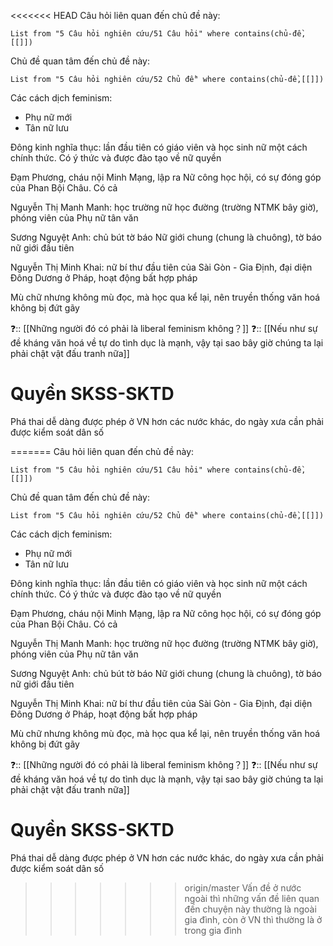<<<<<<< HEAD
Câu hỏi liên quan đến chủ đề này:
```dataview
List from "5 Câu hỏi nghiên cứu/51 Câu hỏi" where contains(chủ-đề,[[]]) 
```

Chủ đề quan tâm đến chủ đề này:
```dataview
List from "5 Câu hỏi nghiên cứu/52 Chủ đề" where contains(chủ-đề,[[]]) 
```
Các cách dịch feminism:
- Phụ nữ mới
- Tân nữ lưu

Đông kinh nghĩa thục: lần đầu tiên có giáo viên và học sinh nữ một cách chính thức. Có ý thức và được đào tạo về nữ quyền

Đạm Phương, cháu nội Minh Mạng, lập ra Nữ công học hội, có sự đóng góp của Phan Bội Châu. Có cả 

Nguyễn Thị Manh Manh: học trường nữ học đường (trường NTMK bây giờ), phóng viên của Phụ nữ tân văn

Sương Nguyệt Anh: chủ bút tờ báo Nữ giới chung (chung là  chuông), tờ báo nữ giới đầu tiên

Nguyễn Thị Minh Khai: nữ bí thư đầu tiên của Sài Gòn - Gia Định, đại diện Đông Dương ở Pháp, hoạt động bất hợp pháp

Mù chữ nhưng không mù đọc, mà học qua kể lại, nên truyền thống văn hoá không bị đứt gãy

❓:: [[Những người đó có phải là liberal feminism không？]]
❓:: [[Nếu như sự đề kháng văn hoá về tự do tình dục là mạnh, vậy tại sao bây giờ chúng ta lại phải chật vật đấu tranh nữa]]

# Quyền SKSS-SKTD 
Phá thai dễ dàng được phép ở VN hơn các nước khác, do ngày xưa cần phải được kiểm soát dân số

=======
Câu hỏi liên quan đến chủ đề này:
```dataview
List from "5 Câu hỏi nghiên cứu/51 Câu hỏi" where contains(chủ-đề,[[]]) 
```

Chủ đề quan tâm đến chủ đề này:
```dataview
List from "5 Câu hỏi nghiên cứu/52 Chủ đề" where contains(chủ-đề,[[]]) 
```
Các cách dịch feminism:
- Phụ nữ mới
- Tân nữ lưu

Đông kinh nghĩa thục: lần đầu tiên có giáo viên và học sinh nữ một cách chính thức. Có ý thức và được đào tạo về nữ quyền

Đạm Phương, cháu nội Minh Mạng, lập ra Nữ công học hội, có sự đóng góp của Phan Bội Châu. Có cả 

Nguyễn Thị Manh Manh: học trường nữ học đường (trường NTMK bây giờ), phóng viên của Phụ nữ tân văn

Sương Nguyệt Anh: chủ bút tờ báo Nữ giới chung (chung là  chuông), tờ báo nữ giới đầu tiên

Nguyễn Thị Minh Khai: nữ bí thư đầu tiên của Sài Gòn - Gia Định, đại diện Đông Dương ở Pháp, hoạt động bất hợp pháp

Mù chữ nhưng không mù đọc, mà học qua kể lại, nên truyền thống văn hoá không bị đứt gãy

❓:: [[Những người đó có phải là liberal feminism không？]]
❓:: [[Nếu như sự đề kháng văn hoá về tự do tình dục là mạnh, vậy tại sao bây giờ chúng ta lại phải chật vật đấu tranh nữa]]

# Quyền SKSS-SKTD 
Phá thai dễ dàng được phép ở VN hơn các nước khác, do ngày xưa cần phải được kiểm soát dân số

>>>>>>> origin/master
Vấn đề ở nước ngoài thì những vấn đề liên quan đến chuyện này thường là ngoài gia đình, còn ở VN thì thường là ở trong gia đình